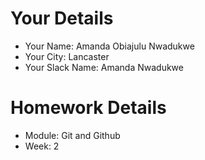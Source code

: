 <!--

The title for your pull request should be made in this format

CITY CLASS_NO - FIRST_NAME LAST_NAME - MODULE - WEEK_NO

For example,

London Class 7 - Chris Owen - HTMl/CSS - Week 1

-->

# Your Details

- Your Name: Amanda Obiajulu Nwadukwe
- Your City: Lancaster
- Your Slack Name: Amanda Nwadukwe

# Homework Details

- Module: Git and Github
- Week: 2
